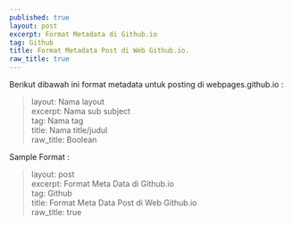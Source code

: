 ```yaml
---
published: true
layout: post
excerpt: Format Metadata di Github.io
tag: Github
title: Format Metadata Post di Web Github.io.
raw_title: true
---
```

Berikut dibawah ini format metadata untuk posting di webpages.github.io :
>	layout: Nama layout  
>	excerpt: Nama sub subject  
>	tag: Nama tag  
>   title: Nama title/judul  
>	raw_title: Boolean  

Sample Format :
>	layout: post  
>	excerpt: Format Meta Data di Github.io  
>	tag: Github  
>   title: Format Meta Data Post di Web Github.io  
>	raw_title: true  
